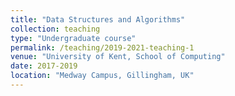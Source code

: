 ```yaml
---
title: "Data Structures and Algorithms"
collection: teaching
type: "Undergraduate course"
permalink: /teaching/2019-2021-teaching-1
venue: "University of Kent, School of Computing"
date: 2017-2019
location: "Medway Campus, Gillingham, UK"
---
```

